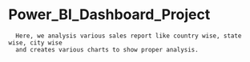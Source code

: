 # Power_BI_Dashboard_Project

      Here, we analysis various sales report like country wise, state wise, city wise 
      and creates various charts to show proper analysis.

         
